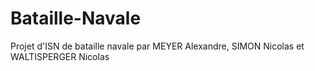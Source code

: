 # Bataille-Navale
Projet d'ISN de bataille navale par MEYER Alexandre, SIMON Nicolas et WALTISPERGER Nicolas
